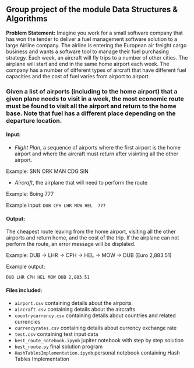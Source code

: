 ## Group project of the module Data Structures & Algorithms

**Problem Statement:**
Imagine you work for a small software company that has won the tender to deliver a fuel management software solution to a large Airline company. The airline is entering the European air freight cargo business and wants a software tool to manage their fuel purchasing strategy.
Each week, an aircraft will fly trips to a number of other cities. The airplane will start and end in the same home airport each week. The company has a number of different types of aircraft that have different fuel capacities and the cost of fuel varies from airport to airport. 

### Given a list of airports (including to the home airport) that a given plane needs to visit in a week, the most economic route must be found to visit all the airport and return to the home base. Note that fuel has a different place depending on the departure location.


#### Input:
- *Flight Plan*, a sequence of airports where the first airport is the home airport and where the aircraft must return after visinting all the other airport. 

Example: SNN	ORK	MAN	CDG	SIN

- *Aircraft*, the airplane that will need to perform the route

Example:  Boing 777

Example input:
```DUB CPH LHR MOW HEL	777```


#### Output:

The cheapest route leaving from the home airport, visiting all the other airports and return home, and the cost of the trip.
If the airplane can not perform the route, an error message will be displated.

Example: DUB → LHR → CPH → HEL → MOW → DUB (Euro 2,883.51)

Example output:

```DUB LHR CPH HEL MOW DUB 2,883.51```


#### Files included:
- `airport.csv`   containing details about the airports
- `aircraft.csv`  containing details about the aircrafts
- `countrycurrency.csv`  containing details about countries and related currencies
- `currencyrates.csv`	 containing details about currency exchange rate
- `test.csv`  containing test input data
- `best_route_notebook.ipynb`	 jupiter notebook with step by step solution
- `best_route.py`	final solution program
- `HashTablesImplementation.ipynb` personal notebook containing Hash Tables Implementation
